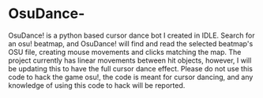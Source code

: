 # OsuDance-
OsuDance! is a python based cursor dance bot I created in IDLE. Search for an osu! beatmap, and OsuDance! will find and read the selected beatmap's OSU file, creating mouse movements and clicks matching the map. The project currently has linear movements between hit objects, however, I will be updating this to have the full cursor dance effect. Please do not use this code to hack the game osu!, the code is meant for cursor dancing, and any knowledge of using this code to hack will be reported.
